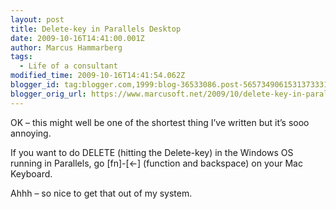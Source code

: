 ```yaml
---
layout: post
title: Delete-key in Parallels Desktop
date: 2009-10-16T14:41:00.001Z
author: Marcus Hammarberg
tags:
  - Life of a consultant
modified_time: 2009-10-16T14:41:54.062Z
blogger_id: tag:blogger.com,1999:blog-36533086.post-5657349061531373331
blogger_orig_url: https://www.marcusoft.net/2009/10/delete-key-in-parallels-desktop.html
---
```



OK – this might well be one of the shortest thing I’ve written but it’s
sooo annoying.

If you want to do DELETE (hitting the Delete-key) in the Windows OS
running in Parallels, go \[fn\]-\[\<-\] (function and backspace) on your
Mac Keyboard.

Ahhh – so nice to get that out of my system.
